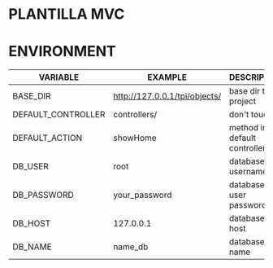 # PLANTILLA MVC

# ENVIRONMENT
 VARIABLE | EXAMPLE | DESCRIPTION 
----------|---------|------------  
BASE_DIR  | http://127.0.0.1/tpi/objects/ | base dir to project
DEFAULT_CONTROLLER | controllers/ | don't touch
DEFAULT_ACTION | showHome | method in default controller
DB_USER | root | database, username 
DB_PASSWORD | your_password | database, user password
DB_HOST | 127.0.0.1 | database, host
DB_NAME | name_db | database, name